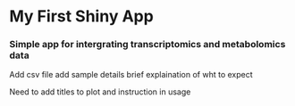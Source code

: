 # My First Shiny App

### Simple app for intergrating transcriptomics and metabolomics data

Add csv file
add sample details
brief explaination of wht to expect

Need to add titles to plot and instruction in usage